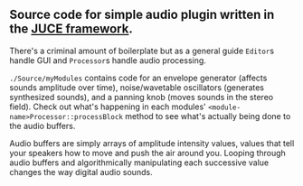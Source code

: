 ## Source code for simple audio plugin written in the [JUCE framework](https://juce.com/).

There's a criminal amount of boilerplate but as a general guide `Editor`s handle GUI and `Processor`s handle audio processing.

`./Source/myModules` contains code for an envelope generator (affects sounds amplitude over time), noise/wavetable oscillators (generates synthesized sounds), and a panning knob (moves sounds in the stereo field).  Check out what's happening in each modules' `<module-name>Processor::processBlock` method to see what's actually being done to the audio buffers.

Audio buffers are simply arrays of amplitude intensity values, values that tell your speakers how to move and push the air around you.  Looping through audio buffers and algorithmically manipulating each successive value changes the way digital audio sounds.
